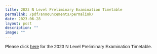 ```yaml
---
title: 2023 N Level Preliminary Examination Timetable
permalink: /pdf/announcements/permalink/
date: 2023-06-28
layout: post
description: ""
image: ""
---
```

<p style="font-family:sans-serif;font-size:14.5px;">Please click <a href="https://drive.google.com/file/d/1VrGY4-BanVVfHgmFcd9gMN-ZRs__Yk6x/view?usp=sharing" style="font-family:sans-serif;font-size:14.5px;"> here</a> for the 2023 N Level Preliminary Examination Timetable.</p>